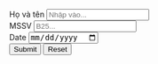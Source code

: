 <!DOCTYPE html>
<html lang="en">
<head>
  <meta charset="UTF-8">
  <meta name="viewport" content="width=device-width, initial-scale=1.0">
</head>
<body>
  <div>
    <label for="Họ và tên">Họ và tên </label>
    <input type="text" placeholder="Nhập vào...">
  </div>
  <div>
    <lablel for="MSSV">MSSV </lablel>
    <input type="number" placeholder="B25...">
  </div>
  <div>
    <lablel for="Date">Date </lablel>
    <input type="date" placeholder="?/?/?">
  </div>
  <div>
    <input type="submit">
    <input type="reset">
  </div>
</body>
</html>
